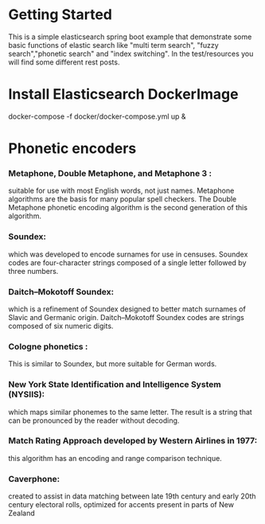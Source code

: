 # Getting Started

This is a simple elasticsearch spring boot example that demonstrate some basic functions of elastic search like "multi term search",
"fuzzy search","phonetic search" and "index switching".
In the test/resources you will find some different rest posts. 

# Install Elasticsearch DockerImage

docker-compose -f docker/docker-compose.yml up &

# Phonetic encoders

### Metaphone, Double Metaphone, and Metaphone 3 :
suitable for use with most English words, not just names. Metaphone algorithms are the basis for many popular spell checkers. The Double Metaphone phonetic encoding algorithm is the second generation of this algorithm.

### Soundex: 
which was developed to encode surnames for use in censuses. Soundex codes are four-character strings composed of a single letter followed by three numbers.

### Daitch–Mokotoff Soundex:
which is a refinement of Soundex designed to better match surnames of Slavic and Germanic origin. Daitch–Mokotoff Soundex codes are strings composed of six numeric digits.

### Cologne phonetics :
This is similar to Soundex, but more suitable for German words.

### New York State Identification and Intelligence System (NYSIIS): 
which maps similar phonemes to the same letter. The result is a string that can be pronounced by the reader without decoding.

### Match Rating Approach developed by Western Airlines in 1977: 
this algorithm has an encoding and range comparison technique.

### Caverphone: 
created to assist in data matching between late 19th century and early 20th century electoral rolls, optimized for accents present in parts of New Zealand
